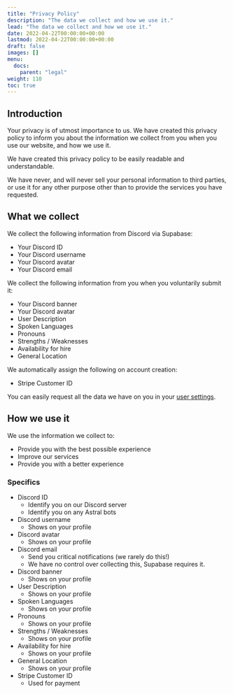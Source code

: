 ```yaml
---
title: "Privacy Policy"
description: "The data we collect and how we use it."
lead: "The data we collect and how we use it."
date: 2022-04-22T00:00:00+00:00
lastmod: 2022-04-22T00:00:00+00:00
draft: false
images: []
menu:
  docs:
    parent: "legal"
weight: 110
toc: true
---
```


## Introduction
Your privacy is of utmost importance to us. We have created this privacy policy to inform you about the information we collect from you when you use our website, and how we use it.

We have created this privacy policy to be easily readable and understandable.

We have never, and will never sell your personal information to third parties, or use it for any other purpose other than to provide the services you have requested.

## What we collect
We collect the following information from Discord via Supabase:
  * Your Discord ID
  * Your Discord username
  * Your Discord avatar
  * Your Discord email

We collect the following information from you when you voluntarily submit it:
  * Your Discord banner
  * Your Discord avatar
  * User Description
  * Spoken Languages
  * Pronouns
  * Strengths / Weaknesses
  * Availability for hire
  * General Location

We automatically assign the following on account creation:
  * Stripe Customer ID

You can easily request all the data we have on you in your [user settings](https://dash.astralapp.io/settings).

## How we use it
We use the information we collect to:
  * Provide you with the best possible experience
  * Improve our services
  * Provide you with a better experience

### Specifics
  * Discord ID
    * Identify you on our Discord server
    * Identify you on any Astral bots
  * Discord username
    * Shows on your profile
  * Discord avatar
    * Shows on your profile
  * Discord email
    * Send you critical notifications (we rarely do this!)
    * We have no control over collecting this, Supabase requires it.
  * Discord banner
    * Shows on your profile
  * User Description
    * Shows on your profile
  * Spoken Languages
    * Shows on your profile
  * Pronouns
    * Shows on your profile
  * Strengths / Weaknesses
    * Shows on your profile
  * Availability for hire
    * Shows on your profile
  * General Location
    * Shows on your profile
  * Stripe Customer ID
    * Used for payment

